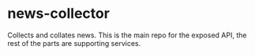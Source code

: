 # news-collector
Collects and collates news. This is the main repo for the exposed API, the rest of the parts are supporting services.
